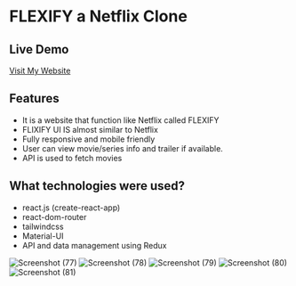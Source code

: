 
# FLEXIFY  a Netflix Clone

##  Live Demo
[Visit My Website](https://flexifyflixmovies.netlify.app/)


##  Features

- It is a website that function like Netflix  called FLEXIFY 
- FLIXIFY UI IS almost similar to Netflix 
- Fully responsive and mobile friendly
- User can view movie/series info and trailer if available.
- API is used to fetch movies

##  What technologies were used?

- react.js (create-react-app)
- react-dom-router
- tailwindcss
- Material-UI
- API and data management using Redux



![Screenshot (77)](https://github.com/manan126/Celebal_CSI_Project/assets/75837572/6ee29f71-cfad-456b-92e0-baa903647855)
![Screenshot (78)](https://github.com/manan126/Celebal_CSI_Project/assets/75837572/86234a2f-f2aa-443a-b6a2-ff37163c3340)
![Screenshot (79)](https://github.com/manan126/Celebal_CSI_Project/assets/75837572/58f261f7-cda3-4c40-b6dc-7dda661daf52)
![Screenshot (80)](https://github.com/manan126/Celebal_CSI_Project/assets/75837572/3e52a14f-f265-4468-8fd5-3dee9e7c30dd)
![Screenshot (81)](https://github.com/manan126/Celebal_CSI_Project/assets/75837572/1c551d4b-0093-464f-bcda-969c1227e529)
